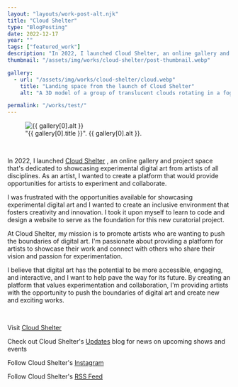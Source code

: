 ```yaml
---
layout: "layouts/work-post-alt.njk"
title: "Cloud Shelter"
type: "BlogPosting"
date: 2022-12-17
year: ""
tags: ["featured_work"]
description: "In 2022, I launched Cloud Shelter, an online gallery and project space that's dedicated to showcasing experimental digital art from artists of all disciplines. As an artist, I wanted to create a platform that would provide opportunities for artists to experiment and collaborate."
thumbnail: "/assets/img/works/cloud-shelter/post-thumbnail.webp"

gallery:
  - url: "/assets/img/works/cloud-shelter/cloud.webp"
    title: "Landing space from the launch of Cloud Shelter"
    alt: "A 3D model of a group of translucent clouds rotating in a foggy grey sky"

permalink: "/works/test/"
---
```


<figure class="main-article__figure">
    <img src="{{ gallery[0].url  }}" alt="{{ gallery[0].alt }}" title="{{ gallery[0].title }}">
        <figcaption>
            "{{ gallery[0].title }}". {{ gallery[0].alt }}.
        </figcaption>
</figure>

<br>

<p class="indent">In 2022, I launched <a href="https://cloudshelter.space" target="_blank" rel="noopener">Cloud Shelter</a> <sup><i class="fa-solid fa-arrow-up-right-from-square icon-grey"></i></sup>, an online gallery and project space that's dedicated to showcasing experimental digital art from artists of all disciplines. As an artist, I wanted to create a platform that would provide opportunities for artists to experiment and collaborate.</p>

<p>I was frustrated with the opportunities available for showcasing experimental digital art and I wanted to create an inclusive environment that fosters creativity and innovation. I took it upon myself to learn to code and design a website to serve as the foundation for this new curatorial project.</p>

<p>At Cloud Shelter, my mission is to promote artists who are wanting to push the boundaries of digital art. I'm passionate about providing a platform for artists to showcase their work and connect with others who share their vision and passion for experimentation.</p>

<p>I believe that digital art has the potential to be more accessible, engaging, and interactive, and I want to help pave the way for its future. By creating an platform that values experimentation and collaboration, I'm providing artists with the opportunity to push the boundaries of digital art and create new and exciting works.</p>

<br>

<p><i class="fa-solid fa-star-of-life icon-accent"></i> Visit <a href="https://cloudshelter.space" target="_blank" rel="noopener">Cloud Shelter</a> <sup><i class="fa-solid fa-arrow-up-right-from-square icon-grey"></i></sup></p>

<p><i class="fa-solid fa-star-of-life icon-accent"></i> Check out Cloud Shelter's <a href="https://www.cloudshelter.space/updates" target="_blank" rel="noopener">Updates</a> <sup><i class="fa-solid fa-arrow-up-right-from-square icon-grey"></i></sup> blog for news on upcoming shows and events</p>

<p><i class="fa-solid fa-star-of-life icon-accent"></i> Follow Cloud Shelter's <a href="https://instagram.com/cloud.shelter" target="_blank" rel="noopener">Instagram</a> <sup><i class="fa-solid fa-arrow-up-right-from-square icon-grey"></i></sup></p>

<p><i class="fa-solid fa-star-of-life icon-accent"></i> Follow Cloud Shelter's <a href="https://www.cloudshelter.space/rss.xml" target="_blank" rel="noopener">RSS Feed</a> <sup><i class="fa-solid fa-arrow-up-right-from-square icon-grey"></i></sup></p>

<br>
<br>